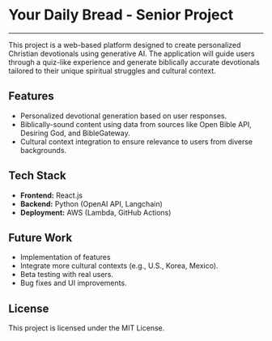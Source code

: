 # Your Daily Bread - Senior Project

***

This project is a web-based platform designed to create personalized Christian devotionals using generative AI. The application will guide users through a quiz-like experience and generate biblically accurate devotionals tailored to their unique spiritual struggles and cultural context.

## Features
- Personalized devotional generation based on user responses.
- Biblically-sound content using data from sources like Open Bible API, Desiring God, and BibleGateway.
- Cultural context integration to ensure relevance to users from diverse backgrounds.
  
## Tech Stack
- **Frontend:** React.js
- **Backend:** Python (OpenAI API, Langchain)
- **Deployment:** AWS (Lambda, GitHub Actions)
## Future Work
- Implementation of features
- Integrate more cultural contexts (e.g., U.S., Korea, Mexico).
- Beta testing with real users.
- Bug fixes and UI improvements.

## License
This project is licensed under the MIT License.